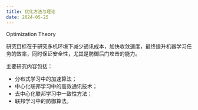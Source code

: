 ```yaml
---
title: 优化方法与理论
date: 2024-05-25
---
```


Optimization Theory

研究目标在于研究多机环境下减少通讯成本，加快收敛速度，最终提升机器学习任务的效率，同时保证安全性，尤其是防御后门攻击的能力。

<!--more-->

主要研究内容包括：
- 分布式学习中的加速算法；
- 中心化联邦学习中的高效通讯技术；
- 去中心化联邦学习中一致性方法；
- 联邦学习中的防御算法。

